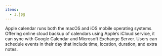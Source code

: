 ```yaml
---
items:
  - 1.jpg
---
```


Apple calendar runs both the macOS and iOS mobile operating systems. Offering online cloud backup of calendars using Apple’s iCloud service, it can sync with Google Calendar and Microsoft Exchange Server. Users can schedule events in their day that include time, location, duration, and extra notes.
